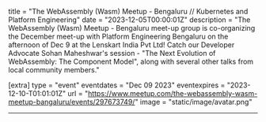 title = "The WebAssembly (Wasm) Meetup - Bengaluru // Kubernetes and Platform Engineering"
date = "2023-12-05T00:00:01Z"
description = "The WebAssembly (Wasm) Meetup - Bengaluru meet-up group is co-organizing the December meet-up with Platform Engineering Bengaluru on the afternoon of Dec 9 at the Lenskart India Pvt Ltd! Catch our Developer Advocate Sohan Maheshwar's session - \"The Next Evolution of WebAssembly: The Component Model\", along with several other talks from local community members."

[extra]
type = "event"
eventdates = "Dec 09 2023"
eventexpires = "2023-12-10-T01:01:01Z"
url = "https://www.meetup.com/the-webassembly-wasm-meetup-bangaluru/events/297673749/"
image = "static/image/avatar.png"

---
